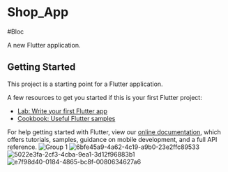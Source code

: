 # Shop_App 
#Bloc

A new Flutter application.

## Getting Started

This project is a starting point for a Flutter application.

A few resources to get you started if this is your first Flutter project:

- [Lab: Write your first Flutter app](https://flutter.dev/docs/get-started/codelab)
- [Cookbook: Useful Flutter samples](https://flutter.dev/docs/cookbook)

For help getting started with Flutter, view our
[online documentation](https://flutter.dev/docs), which offers tutorials,
samples, guidance on mobile development, and a full API reference.
![Group 1](https://user-images.githubusercontent.com/55793940/150621192-de1cfda0-4c13-43fa-b4b1-7cd43365c59f.png)
![6bfe45a9-4a62-4c19-a9b0-23e2ffc89533](https://user-images.githubusercontent.com/55793940/150621199-bad90690-96f8-4f5c-8626-1825b3ae21d6.jpg)
![5022e3fa-2cf3-4cba-9ea1-3d12f96883b1](https://user-images.githubusercontent.com/55793940/150621200-d57d7a1d-1285-4218-ad8b-a70e2034f3ed.jpg)
![e7f98d40-0184-4865-bc8f-0080634627a6](https://user-images.githubusercontent.com/55793940/150621201-7877ac71-c1c3-4974-8b50-f1e611af24ae.jpg)
